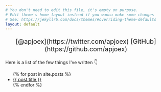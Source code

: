 ```yaml
---
# You don't need to edit this file, it's empty on purpose.
# Edit theme's home layout instead if you wanna make some changes
# See: https://jekyllrb.com/docs/themes/#overriding-theme-defaults
layout: default
---
```

<link rel="stylesheet" href="//maxcdn.bootstrapcdn.com/font-awesome/4.3.0/css/font-awesome.min.css">

<p style="text-align:center; font-size:20px"> 
<i class="fa fa-twitter" aria-hidden="true"></i>[@apjoex](https://twitter.com/apjoex)
<i class="fa fa-github" aria-hidden="true"></i>[GitHub](https://github.com/apjoex)
</p>

Here is a list of the few things I've written 👇
<ul>
  {% for post in site.posts %}
    <li>
      <a href="{{ post.url }}">{{ post.title }}</a>
    </li>
  {% endfor %}
</ul>
